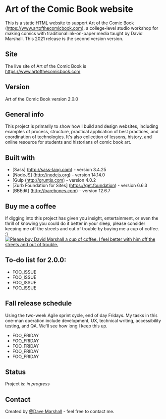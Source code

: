 # Art of the Comic Book website
This is a static HTML website to support Art of the Comic Book (https://www.artofthecomicbook.com), a college-level studio workshop for making comics with traditional ink-on-paper media taught by David Marshall. This 2021 release is the second version version.

## Site
The live site of Art of the Comic Book is https://www.artofthecomicbook.com

## Version
Art of the Comic Book version 2.0.0

## General info
This project is primarily to show how I build and design websites, including examples of process, structure, practical application of best practices, and coordination of technologies. It's also collection of lessons, history, and online resource for students and historians of comic book art.

## Built with
* [Sass] (http://sass-lang.com) - version 3.4.25
* [NodeJS] (http://nodejs.org) - version 14.14.0
* [Gulp (http://gruntjs.com) - version 4.0.2
* [Zurb Foundation for Sites] (https://get.foundation) - version 6.6.3
* [BBEdit] (http://barebones.com) - version 12.6.7

## Buy me a coffee
If digging into this project has given you insight, entertainment, or even the thrill of knowing you could do it better in your sleep, please consider keeping me off the streets and out of trouble by buying me a cup of coffee. :)
<a href="https://www.buymeacoffee.com/illdave" target="_blank"><img src="https://www.buymeacoffee.com/assets/img/custom_images/orange_img.png" alt="Please buy David Marshall a cup of coffee. I feel better with him off the streets and out of trouble." style="height: auto !important;width: auto !important;" ></a>

## To-do list for 2.0.0:
* FOO_ISSUE
* FOO_ISSUE
* FOO_ISSUE
* FOO_ISSUE

## Fall release schedule
Using the two-week Agile sprint cycle, end of day Fridays. My tasks in this one-man operation include development, UX, technical writing, accessibility testing, and QA. We'll see how long I keep this up.

* FOO_FRIDAY
* FOO_FRIDAY
* FOO_FRIDAY
* FOO_FRIDAY
* FOO_FRIDAY

## Status
Project is: _in progress_

## Contact
Created by [@Dave Marshall](https://www.artofthecomicbook.com) - feel free to contact me.
